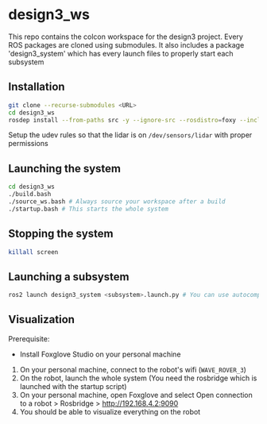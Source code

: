 # design3_ws

This repo contains the colcon workspace for the design3 project. Every ROS packages are cloned using submodules. It also includes a package 'design3_system' which has every launch files to properly start each subsystem

## Installation

```bash
git clone --recurse-submodules <URL>
cd design3_ws
rosdep install --from-paths src -y --ignore-src --rosdistro=foxy --include-eol-distros
```

Setup the udev rules so that the lidar is on `/dev/sensors/lidar` with proper permissions

## Launching the system

```bash
cd design3_ws
./build.bash
./source_ws.bash # Always source your workspace after a build
./startup.bash # This starts the whole system
```

## Stopping the system

```bash
killall screen
```

## Launching a subsystem

```bash
ros2 launch design3_system <subsystem>.launch.py # You can use autocomplete to list the different available launch file
```

## Visualization

Prerequisite:
- Install Foxglove Studio on your personal machine

1. On your personal machine, connect to the robot's wifi (`WAVE_ROVER_3`)
2. On the robot, launch the whole system (You need the rosbridge which is launched with the startup script)
3. On your personal machine, open Foxglove and select Open connection to a robot > Rosbridge > http://192.168.4.2:9090
4. You should be able to visualize everything on the robot
